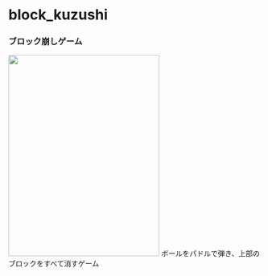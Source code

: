 # block_kuzushi
### ブロック崩しゲーム
<img src="https://user-images.githubusercontent.com/70088573/148592697-fb00499f-e113-46bc-8964-44e4014418ea.png" width="300" height="400">  
ボールをパドルで弾き、上部のブロックをすべて消すゲーム
